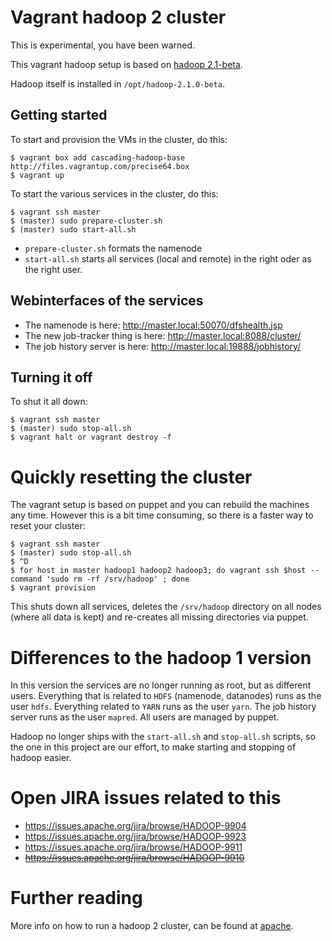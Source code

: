 # Vagrant hadoop 2 cluster

This is experimental, you have been warned. 

This vagrant hadoop setup is based on [hadoop
2.1-beta](http://hadoop.apache.org/docs/r2.1.0-beta/hadoop-project-dist/hadoop-common/releasenotes.html).

Hadoop itself is installed in `/opt/hadoop-2.1.0-beta`.

## Getting started

To start and provision the VMs in the cluster, do this:

    $ vagrant box add cascading-hadoop-base http://files.vagrantup.com/precise64.box
    $ vagrant up
    
To start the various services in the cluster, do this:

    $ vagrant ssh master
    $ (master) sudo prepare-cluster.sh
    $ (master) sudo start-all.sh

* `prepare-cluster.sh` formats the namenode
* `start-all.sh` starts all services (local and remote) in the right oder as the
 right user. 


## Webinterfaces of the services

* The namenode is here: http://master.local:50070/dfshealth.jsp
* The new job-tracker thing is here: http://master.local:8088/cluster/
* The job history server is here: http://master.local:19888/jobhistory/


## Turning it off

To shut it all down:

    $ vagrant ssh master
    $ (master) sudo stop-all.sh
    $ vagrant halt or vagrant destroy -f

# Quickly resetting the cluster

The vagrant setup is based on puppet and you can rebuild the machines any time.
However this is a bit time consuming, so there is a faster way to reset your
cluster:

    $ vagrant ssh master
    $ (master) sudo stop-all.sh
    $ ^D
    $ for host in master hadoop1 hadoop2 hadoop3; do vagrant ssh $host --command 'sudo rm -rf /srv/hadoop' ; done
    $ vagrant provision

This shuts down all services, deletes the `/srv/hadoop` directory on all nodes
(where all data is kept) and re-creates all missing directories via puppet.


# Differences to the hadoop 1 version

In this version the services are no longer running as root, but as different
users. Everything that is related to `HDFS` (namenode, datanodes) runs as the user
`hdfs`. Everything related to `YARN` runs as the user `yarn`. The job history
server runs as the user `mapred`. All users are managed by puppet.

Hadoop no longer ships with the `start-all.sh` and `stop-all.sh` scripts, so
the one in this project are our effort, to make starting and stopping of hadoop
easier.

# Open JIRA issues related to this

* https://issues.apache.org/jira/browse/HADOOP-9904
* https://issues.apache.org/jira/browse/HADOOP-9923
* https://issues.apache.org/jira/browse/HADOOP-9911
* <del>https://issues.apache.org/jira/browse/HADOOP-9910</del>

# Further reading

More info on how to run a hadoop 2 cluster, can be found at
[apache](http://hadoop.apache.org/docs/r2.1.0-beta/hadoop-project-dist/hadoop-common/ClusterSetup.html).
